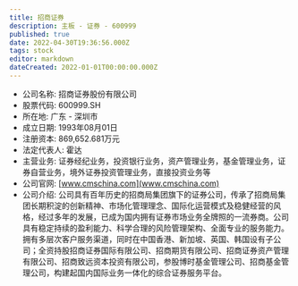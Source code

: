 ```yaml
---
title: 招商证券
description: 主板 - 证券 - 600999
published: true
date: 2022-04-30T19:36:56.000Z
tags: stock
editor: markdown
dateCreated: 2022-01-01T00:00:00.000Z
---
```


- 公司名称: 招商证券股份有限公司
- 股票代码: 600999.SH
- 所在地: 广东 - 深圳市
- 成立日期: 1993年08月01日
- 注册资本: 869,652.681万元
- 法定代表人: 霍达
- 主营业务: 证券经纪业务，投资银行业务，资产管理业务，基金管理业务，证券自营业务，境外证券投资管理业务，直接投资业务等
- 公司官网: [www.cmschina.com](www.cmschina.com)
- 公司介绍: 公司具有百年历史的招商局集团旗下的证券公司，传承了招商局集团长期积淀的创新精神、市场化管理理念、国际化运营模式及稳健经营的风格，经过多年的发展，已成为国内拥有证券市场业务全牌照的一流券商。公司具有稳定持续的盈利能力、科学合理的风险管理架构、全面专业的服务能力。拥有多层次客户服务渠道，同时在中国香港、新加坡、英国、韩国设有子公司；全资持股招商证券国际有限公司、招商期货有限公司、招商证券资产管理有限公司、招商致远资本投资有限公司，参股博时基金管理公司、招商基金管理公司，构建起国内国际业务一体化的综合证券服务平台。


